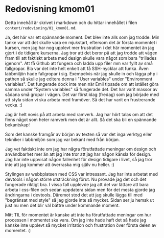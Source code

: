 ---
---
Redovisning kmom01
=========================

Detta innehåll är skrivet i markdown och du hittar innehållet i filen `content/redovisning/01_kmom01.md`.

Ja, det här var ett spännande moment. Det blev inte alls som jag trodde. Min tanke var att det skulle vara en mjukstart, eftersom det är första momentet i kursen, men jag har nog upplevt mer frustration i det här momentet än jag gjort i de tidigare kurserna. Jag tror att det beror på att jag trodde att vägen fram till att faktiskt arbeta med design skulle vara något som bara "trillades igenom". Att få Github att fungera och ladda upp filer mm var fyllt av små fallgropar. Bla var det inte helt enkelt att få SSH-nycklar att funka. Även labbmiljön hade fallgropar i sig. Exempelvis när jag skulle in och lägga php i pathen så skulle jag editera denna i "User variables" under "Environment variables". Det fungerade dock inte men när Emil tipsade om att istället göra samma under "System variables" så fungerade det. Det har varit massor av sådana små gropar i vägen. Det var först idag (fredag) som jag började med att styla sidan vi ska arbeta med framöver. Så det har varit en frustrerande vecka. :)  

Jag är helt novis på att arbeta med ramverk. Jag har hört talas om att det finns något som heter ramverk men det är allt. Så det ska bli en spännande bekantskap!  

Som det kanske framgår av början av texten så var det inga verktyg eller tekniker i labbmiljön som jag var bekant med från början.  

Jag vet faktiskt inte om jag har några förutfattade meningar om design och användbarhet mer än att jag inte tror att jag har någon känsla för design. Jag har inte uppvisat någon fallenhet för design tidigare i livet, så jag tror inte att jag kommer att överraska mig själv nu heller. :)  

Stylingen av webbplatsen med CSS var intressant. Jag har inte arbetat med devtools i någon större utsträckning förut. Nu provade jag det och det fungerade riktigt bra. I vissa fall upplevde jag att det var lättare att bara arbeta i css-filen och sedan uppdatera sidan men för det mesta gjorde jag ändringarna i devtools. Däremot stod det att jag skulle lägga till med "begränsat med style" så jag gjorde inte så mycket. Sidan ser ju hemsk ut just nu men det blir väl bättre under kommande moment.  

Mitt TIL för momentet är kanske att inte ha förutfattade meningar om hur processen i momentet ska vara. Om jag inte hade haft det så hade jag kanske inte upplevt så mycket irritation och frustration över första delen av momentet. :)
